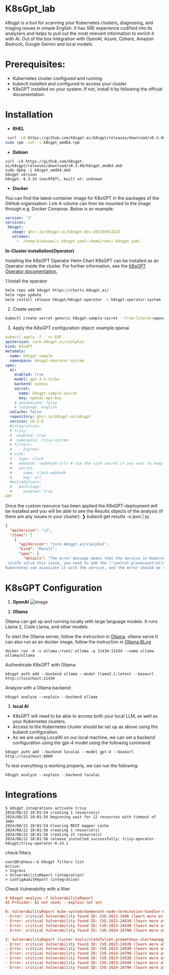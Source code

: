 # K8sGpt_lab

k8sgpt is a tool for scanning your Kubernetes clusters, diagnosing, and triaging issues in simple English.
It has SRE experience codified into its analyzers and helps to pull out the most relevant information to enrich it with AI. Out of the box integration with OpenAI, Azure, Cohere, Amazon Bedrock, Google Gemini and local models.
# Prerequisites:
- Kubernetes cluster configured and running.
- kubectl installed and configured to access your cluster.
- K8sGPT installed on your system. If not, install it by following the official documentation.

# Installation 
- **RHEL**
```bash
 curl -LO https://github.com/k8sgpt-ai/k8sgpt/releases/download/v0.3.48/k8sgpt_amd64.rpm
sudo rpm -ivh -i k8sgpt_amd64.rpm
```
- **Debian**
``` 
curl -LO https://github.com/k8sgpt-ai/k8sgpt/releases/download/v0.3.48/k8sgpt_amd64.deb
sudo dpkg -i k8sgpt_amd64.deb
k8sgpt version
k8sgpt: 0.3.24 (eac9f07), built at: unknown
```


- **Docker**
  
You can find the latest container image for K8sGPT in the packages of the GitHub organisation: Link
A volume can then be mounted to the image through e.g. Docker Compose. Below is an example:
```yaml
version: '2'
services:
 k8sgpt:
   image: ghcr.io/k8sgpt-ai/k8sgpt:dev-202304011623
   volumes:
     -  /home/$(whoami)/.k8sgpt.yaml:/home/root/.k8sgpt.yaml
 ```    
**In-Cluster installation(Operator)**

Installing the K8sGPT Operator Helm Chart
K8sGPT can be installed as an Operator inside the cluster. For further information, see the [K8sGPT Operator documentation.](https://docs.k8sgpt.ai/getting-started/in-cluster-operator/)

1.Install the operator  
```bash
helm repo add k8sgpt https://charts.k8sgpt.ai/
helm repo update
helm install release k8sgpt/k8sgpt-operator -n k8sgpt-operator-system --create-namespace
```
2. Create secret:
```bash
kubectl create secret generic k8sgpt-sample-secret --from-literal=openai-api-key=$OPENAI_TOKEN -n k8sgpt-operator-system
```
3. Apply the K8sGPT configuration object: example openai
```YAML
kubectl apply -f - << EOF
apiVersion: core.k8sgpt.ai/v1alpha1
kind: K8sGPT
metadata:
  name: k8sgpt-sample
  namespace: k8sgpt-operator-system
spec:
  ai:
    enabled: true
    model: gpt-3.5-turbo
    backend: openai
    secret:
      name: k8sgpt-sample-secret
      key: openai-api-key
    # anonymized: false
    # language: english
  noCache: false
  repository: ghcr.io/k8sgpt-ai/k8sgpt
  version: v0.3.8
  #integrations:
  # trivy:
  #  enabled: true
  #  namespace: trivy-system
  # filters:
  #   - Ingress
  # sink:
  #   type: slack
  #   webhook: <webhook-url> # use the sink secret if you want to keep your webhook url private
  #   secret:
  #     name: slack-webhook
  #     key: url
  #extraOptions:
  #   backstage:
  #     enabled: true
EOF
```
Once the custom resource has been applied the K8sGPT-deployment will be installed and you will be able to see the Results objects of the analysis (if there are any issues in your cluster):
❯ kubectl get results -o json | jq .
```Json
{
  "apiVersion": "v1",
  "items": [
    {
      "apiVersion": "core.k8sgpt.ai/v1alpha1",
      "kind": "Result",
      "spec": {
        "details": "The error message means that the service in Kubernetes doesn't have any associated endpoints, which should have been labeled with \"control-plane=controller-manager\".
 \n\nTo solve this issue, you need to add the \"control-plane=controller-manager\" label to the endpoint that matches the service. Once the endpoint is labeled correctly,
Kubernetes can associate it with the service, and the error should be resolved.",
```
# K8sGPT Configuration

1. **OpenAI**
![image](https://github.com/user-attachments/assets/d8e566b0-d448-41fb-9a64-92f61aeb1a26)

2. **Ollama**

Ollama can get up and running locally with large language models. It runs Llama 2, Code Llama, and other models.

To start the Ollama server, follow the instruction in [Ollama](https://github.com/ollama/ollama?tab=readme-ov-file#start-ollama).
ollama serve
It can also run as an docker image, follow the instruction in [Ollama BLog](https://ollama.com/blog/ollama-is-now-available-as-an-official-docker-image)
```
docker run -d -v ollama:/root/.ollama -p 11434:11434 --name ollama ollama/ollama
```
Authenticate K8sGPT with Ollama:
```
k8sgpt auth add --backend ollama --model llama3.1:latest --baseurl http://localhost:11434 
```
Analyze with a Ollama backend:
```
k8sgpt analyze --explain --backend ollama
```
3. **local AI**

- K8sGPT will need to be able to access both your local LLM, as well as your Kubernetes clusters.
- Access to the Kubernetes cluster should be set up as above using the kubectl configuration.
- As we are using LocalAI on our local machine, we can set a backend configuration using the gpt-4 model using the following command:
```
k8sgpt auth add --backend localai --model gpt-4 --baseurl http://localhost:8080
```
To test everything is working properly, we can run the following: 
```
k8sgpt analyze --explain --backend localai
```

# Integrations
```
$ k8sgpt integrations activate trivy
2024/08/22 18:01:54 creating 1 resource(s)
2024/08/22 18:01:54 beginning wait for 12 resources with timeout of 1m0s
2024/08/22 18:01:54 Clearing REST mapper cache
2024/08/22 18:01:56 creating 1 resource(s)
2024/08/22 18:01:56 creating 21 resource(s)
2024/08/22 18:01:56 release installed successfully: trivy-operator-k8sgpt/trivy-operator-0.24.1
```
check filters
```
user@Orpheus:~$ k8sgpt filters list
Active:
> Ingress
> VulnerabilityReport (integration)
> ConfigAuditReport (integration)
```
Check Vulnerability with a filter
```ini
$ k8sgpt analyze -f VulnerabilityReport
AI Provider: AI not used; --explain not set

0: VulnerabilityReport kube-system/daemonset-node-termination-handler-node-termination-handler(DaemonSet/node-termination-handler)
- Error: critical Vulnerability found ID: CVE-2022-1996 (learn more at: https://avd.aquasec.com/nvd/cve-2022-1996)
- Error: critical Vulnerability found ID: CVE-2023-24538 (learn more at: https://avd.aquasec.com/nvd/cve-2023-24538)
- Error: critical Vulnerability found ID: CVE-2023-24540 (learn more at: https://avd.aquasec.com/nvd/cve-2023-24540)
- Error: critical Vulnerability found ID: CVE-2024-24790 (learn more at: https://avd.aquasec.com/nvd/cve-2024-24790)

1: VulnerabilityReport cluster-tools/statefulset-prometheus-alertmanager-alertmanager(StatefulSet/prometheus-alertmanager)
- Error: critical Vulnerability found ID: CVE-2023-24538 (learn more at: https://avd.aquasec.com/nvd/cve-2023-24538)
- Error: critical Vulnerability found ID: CVE-2023-24540 (learn more at: https://avd.aquasec.com/nvd/cve-2023-24540)
- Error: critical Vulnerability found ID: CVE-2024-24790 (learn more at: https://avd.aquasec.com/nvd/cve-2024-24790)
- Error: critical Vulnerability found ID: CVE-2023-24538 (learn more at: https://avd.aquasec.com/nvd/cve-2023-24538)
- Error: critical Vulnerability found ID: CVE-2023-24540 (learn more at: https://avd.aquasec.com/nvd/cve-2023-24540)
- Error: critical Vulnerability found ID: CVE-2024-24790 (learn more at: https://avd.aquase
```
